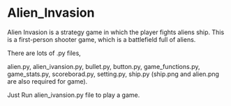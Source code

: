 # Alien_Invasion
Alien Invasion is a strategy game in which the player fights aliens ship. This is a first-person shooter game, which is a battlefield full of aliens.

There are lots of .py files,

alien.py, alien_ivansion.py, bullet.py, button.py, game_functions.py, game_stats.py, scoreborad.py, setting.py, ship.py (ship.png and alien.png are also required for game).

Just Run alien_ivansion.py file to play a game.





















